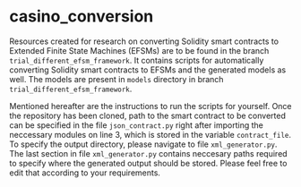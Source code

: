 # casino_conversion
Resources created for research on converting Solidity smart contracts to Extended Finite State Machines (EFSMs) are to be found in the branch `trial_different_efsm_framework`. It contains scripts for automatically converting Solidity smart contracts to EFSMs and the generated models as well. The models are present in `models` directory in branch `trial_different_efsm_framework`.

Mentioned hereafter are the instructions to run the scripts for yourself. Once the repository has been cloned, path to the smart contract to be converted can be specified in the file `json_contract.py` right after importing the neccessary modules on line 3, which is stored in the variable `contract_file`. To specify the output directory, please navigate to file `xml_generator.py`. The last section in file `xml_generator.py` contains neccesary paths required to specify where the generated output should be stored. Please feel free to edit that according to your requirements.
